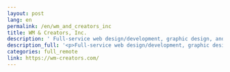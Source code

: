 ```yaml
---
layout: post
lang: en
permalink: /en/wm_and_creators_inc
title: WM & Creators, Inc.
description: ' Full-service web design/development, graphic design, and branding agency. Managing web media “anywher” for remote workers. '
description_full: '<p>Full-service web design/development, graphic design, and branding agency. Managing web media “<a href="https://anywher.net">anywher</a>” for remote workers.</p>'
categories: full_remote
link: https://wm-creators.com/
---
```

